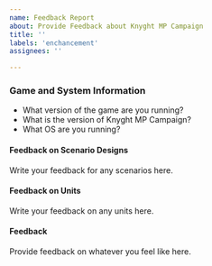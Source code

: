 ```yaml
---
name: Feedback Report
about: Provide Feedback about Knyght MP Campaign
title: ''
labels: 'enchancement'
assignees: ''

---
```


### Game and System Information
 - What version of the game are you running?
 - What is the version of Knyght MP Campaign?
 - What OS are you running?

#### Feedback on Scenario Designs
Write your feedback for any scenarios here.

#### Feedback on Units
Write your feedback on any units here.

#### Feedback
Provide feedback on whatever you feel like here.
